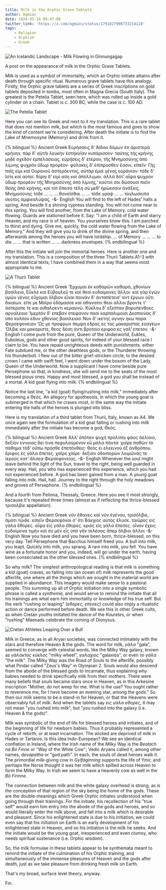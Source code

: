 ```yaml
---
title: Milk in the Orphic Grave Tablets
author: Ogmios
date: 2024-05-18 09:47:00
twitter_link: 'https://x.com/ogmios/status/1791827998733214118'
tags:
	- Religion
	- Orphism
	- Greek
---
```


![An Icelandic Landscape - Milk Flowing in Ginnungagap](Milk-in-the-Orphic-Grave-Tablets/Milk-2.jpg)

A post on the appearance of milk in the Orphic Grave Tablets.

Milk is used as a symbol of immortality, which an Orphic initiate attains after death through specific ritual. Numerous grave tablets have this analogy. Firstly, the Orphic grave tablets are a series of Greek inscriptions on gold tablets deposited in tombs, most often in Magna Grecia (South Italy). The greatest is the Petelia Tablet, seen here, which was rolled up inside a gold cylinder on a chain. Tablet is c. 300 BC, while the case is c. 100 AD.

![The Petelia Tablet](Milk-in-the-Orphic-Grave-Tablets/Petelia-Tablet.jpg)

Here you can see its Greek and next to it my translation. This is a rare tablet that does *not* mention milk, but which is the most famous and goes to show the kind of content we're considering. After death the initiate is to find the Lake of Mnemosyne (Memory) and drink from it.

{% bilingual %}
Ancient Greek
Εὑρήσσειϛ δ’ Ἀίδαο δόμων ἐπ ἀριστερὰ κρήνην,
πὰρ δ’ αὐτῆι λευκὴν ἑστηκυῖαν κυπάρισσον·
ταύτηϛ τῆϛ κρήνηϛ μηδὲ σχεδὸν ἐμπελάσειαϛ.
εὑρήσειϛ δ’ ἑτέραν, τῆϛ Μνημοσύνηϛ ἀπὸ λίμνηϛ
ψυχρὸν ὕδωρ προρέον· φύλακεϛ δ’ ἐπίπροσθεν ἔασιν.
εἰπεῖν· Γῆϛ παῖϛ εἰμι καὶ Οὐρανοῦ ἀστερόεντοϛ,
αὐτὰρ ἐμοὶ γένοϛ οὐράνιον· τόδε δ’ ἴστε καὶ αὐτοί.
δίψηι δ’ εἰμὶ αὔη καὶ ἀπόλλυμαι. ἀλλὰ δότ’ αἶψα
ψυχρὸν ὕδωρ προρέον τῆϛ Μνημοσύνηϛ ἀπὸ λίμνηϛ.’
καὐτοί σοι δώσουσι πιεῖν θείηϛ ἀπὸ κρήνηϛ,
καὶ τότ ἔπειτα τέλη σὺ μεθ’ ἡρώεσσιν ἀνάξειϛ.
Μνημοσύνης τόδε ... ... ... θανεῖσθαι ...
... τόδε γραψ ... ... τογλωσειπα σκότοϛ ἀμφικαλύψαϛ.
-&-
English
You will find to the left of Hades' halls a spring,
And beside it a shining cypress standing.
You will not come near to this spring.
You will find another, from the Lake of Memory,
cold water flowing. Guards are stationed before it.
Say: "I am a child of Earth and starry Heaven,
and my race is of heaven. You yourselves know this.
I am parched to thirst and dying. Give me, quickly,
the cold water flowing from the Lake of Memory."
And they will give you to drink of the divine spring,
and then afterwards among the heroes you will have lordship.
... of Memory ... ... ... to die ... 
... that is written ... ... darkness envelopes.
{% endbilingual %}

After this the initiate will join the immortal heroes. Here is another one and my translation. This is a composition of the three Thurii Tablets A1-3 with almost identical texts; I have combined them in a way that seems most appropriate to me.

![A Thurii Tablet](Milk-in-the-Orphic-Grave-Tablets/Thurii-Tablet.jpg)

{% bilingual %}
Ancient Greek
Ἔρχομαι ἐκ καθαρῶν καθαρά, χθονίων βασίλεια,
Εὖκλε καὶ Εὐβουλεῦ τε καὶ θεοὶ ευδαίμονες ἄλλοι·
καὶ γὰρ ἐγὼν ὑμῶν γένος εὔχομαι ὄλβιον εἶναι
ποινὰν δ’ ἀνταπέτεισ’ αντ ἔργων οὔτι δικαίων.
εἴτε με Μοῖρα ἐδάμασσε καὶ αθανατοι θεοι αλλοι
βροντε τ’ ἀστεροπε τε και αιθαλοεντι κεραυνῶ.
Κύκλου δ’ εξεπταν βαρυπενθοες αργαλεοιο
’Ιμερτόν δ’ επεβαν στεφανον ποσι καρπαλιμοισι
Δεσποινας δ’ ύπο κολπον εδυν χθονιας βασιλειασ.
Νυν δ’ ικετης αγνην ηκω παρα Φερσεφονειαν
’Ως με προφρων πεμψη εδρας ες τας μακαριστας εὐαγέων
’Ολβιε και μακαριστε, θεος δέση άντι
βροτοιο εριφοσ ες γαλ’ επετον.
-&-
English
I come pure from the pure, Queen of the Underworld,
Eukles, Euboleus, gods and other good spirits,
for indeed of your blessed race I claim to be.
You have repaid unrighteous deeds with punishments.
either Fate subdued me, or the other deathless gods, or the Thunderer throwing his thunderbolt.
I flew out of the bitter grief-stricken circle,
to the desired crown I came with swift feet,
I went down under the bosom of the Lady,
Queen of the Underworld.
Now a supplicant I have come beside pure Persephone
so that, in kindness, she will send me to the seats of the most blessed pious ones.
Happy and most blessed, a god you shall be instead of a mortal.
A kid goat flying into milk.
{% endbilingual %} 

Notice the last line, "a kid (goat) flying/rushing into milk," immediately after becoming a Θεός. An allegory for apotheosis, in which the young goat is submerged in that which he craves most, in the same way the initiate entering the halls of the heroes is plunged into bliss.

Here is my translation of a third tablet from Thurii, Italy, known as A4. We once again see the formulation of a kid goat falling or rushing into milk immediately after the initiate has become a god, Θεός.

{% bilingual %}
Ancient Greek
Ἀλλ’ ὁπόταν ψυχὴ προλίπηι φάος ἀελίοιο,
δεξιὸν εννοιας δει τινα πεφυλαγμένον εὖ μάλα πάντα·
χαῖρε παθὼν τὸ πάθημα τὸδ’ οὔπω πρόσθε ἐπεπόνθεις·
θεὸς ει ελεεινού έξ άνθρόπου. ἔριφος ἐς γάλα ἔπετες.
χαῖρε χαῖρε· δεξιὰν ὁδοιπορών
λειμῶνάς τε ἱεροὺς κατ’ ἄλσεα Φερσεφονείας.
-&-
English
Whenever the soul might leave behind the light of the Sun,
travel to the right, being well guarded in every way.
Hail, you who has experienced this experience, which you had not experienced before.
A god has been gained from a man. A young goat falling into milk.
Hail, hail. Journey to the right through
the holy meadows and groves of Persephone.
{% endbilingual %}

And a fourth from Pelinna, Thessaly, Greece. Here you see it most strongly, because it's repeated three times (almost as if reflecting the thrice-blessed τρισολβιε appellation).

{% bilingual %}
Ancient Greek
νῦν ἔθανες καὶ νῦν ἐγένου, τρισόλβιε, ἄματι τῶιδε.
εἰπεῖν Φερσεφόναι σ’ ὅτι Βάκχιος αὐτὸς ἔλυσε.
ταιῦρος εἰς γάλα ἔθορες.
αἶψα εἰς γάλα ἔθορες.
κριὸς εἰς γάλα ἔπεσες.
οἶνον ἔχεις εὐδαίμονα τιμὴν
καὶ σὺ μὲν εἶς ὑπὸ γῆν τελέσας ἅπερ ὄλβιοι ἄλλοι
-&-
English
Now you have died and you have been born, thrice-blessed, on this very day.
Tell Persephone that Bacchus himself freed you.
A bull into milk, you leapt.
Quickly into milk, you sprang.
A ram into milk, you fell.
You have wine as a fortunate honor
and you, indeed, will go under the earth, having been consecrated
as the other blessed ones.
{% endbilingual %}

So why milk? The simplest anthropological reading is that milk is something a kid (goat) craves, so falling into (an ocean of) milk represents the good afterlife, one where all the things which we sought in the  material world are supplied in abundance. This imagery would make sense to a pastoral people. This summing up all of Orphic initiation into a single symbolic phrase is called a *synthema*, and would serve to remind the initiate that all his trainings are what earn him immortality or knowledge of his true self. But the verb "rushing or leaping" (*εθορες*, *επεσες*) could also imply a ritualistic action or dance performed before death. We see this in other Greek cults, as when Cretan youths imitated the dance of the *Kouretes*, or when "rushing" Maenads celebrate the coming of Dionysus.

![Cretan Athletes Leaping Over a Bull](Milk-in-the-Orphic-Grave-Tablets/Taurus-Leap.jpg)

Milk in Greece, as in all Aryan societies, was connected intimately with the stars and therefore Heaven & the gods. The word for milk, *γάλα* "gala", seemed to converge with celestial words, like the Milky Way galaxy, known as *γάλακτος* *κύκλος* "milky wheel", *γαλαχιος* "galaxios", or even *το γάλα* "the milk". The Milky Way was the Road of Souls to the afterlife, possibly what Pindar called "Zeus's Way" in Olympian 2. Souls would also descend from the abode of the blessed gods to incarnate, thus explaining why babies needed to drink specifically milk from their mothers. There were many beliefs that souls became stars once in Heaven, as in this Arkesine inscription "Mother, do not weep for me. What is the use? You ought rather to reverence me, for I have become an evening star, among the gods." So then our milk seems to be a stand-in for Heaven, or that the Heavens were observably full of milk. And when the tablets say *εις γάλα εθορες*, it may not mean "you rushed into milk", but "you rushed into the galaxy (i.e. Heaven & the gods)".

Milk was symbolic of the end of life for blessed heroes and initiates, and of the beginning of life for newborn babies. Thus it probably represented a cycle of rebirth, or at least incarnation. The wicked are deprived of milk in Hades or Tartaros. Is this idea Indo-European? We see an identical conflation in Ireland, where the Irish name of the Milky Way is the *Bealach ná Bó Finne* or "Way of the White Cow"; Vedic Aryans called it, among other names, *devapatha* or "god path". In each, the souls of dead heroes walk it. The primordial milk-giving cow in *Gylfaginning* supports the life of Ymir, and perhaps the Norse thought it was her milk which spilled across Heaven to form the Milky Way. In Irish we seem to have a heavenly cow as well in the *Bó Firinne*.

The connection between milk and the white galaxy overhead is strong, as is the conception of that region of the sky being the home of the gods. These are the double-meanings which Greek Orphic initiates understood when going through their trainings. For the initiate, his recollection of his "true self" would earn him entry into the abode of the gods and heroes, and so would literally enter the milk above, and fall into a milk which is desirable and pleasant. Since his enlightened state is due to his initiation, we could even say that his initiation on Earth is an early development of his enlightened state in Heaven, and so his initiation is the milk he seeks. And the initiate would be the young goat, inexperienced and even clumsy, who needs spiritual sustenance (i.e. Orphic wisdom).

So, the milk formulae in these tablets appear to be synthemata meant to remind the initiate of the culmination of his Orphic training, and simultaneously of the immense pleasures of Heaven and the gods after death, just as we take pleasure from drinking fresh milk on Earth.

That's my broad, surface level theory, anyway.

Fin.